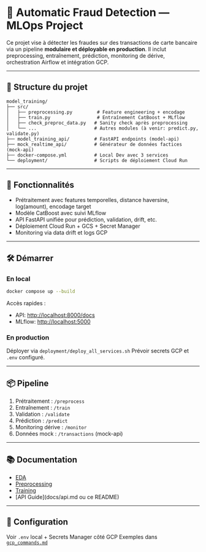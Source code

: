 # 🥷 Automatic Fraud Detection — MLOps Project

Ce projet vise à détecter les fraudes sur des transactions de carte bancaire via un pipeline **modulaire et déployable en production**. Il inclut preprocessing, entraînement, prédiction, monitoring de dérive, orchestration Airflow et intégration GCP.

---

## 📁 Structure du projet

```
model_training/
├── src/
│   ├── preprocessing.py         # Feature engineering + encodage
│   ├── train.py                 # Entraînement CatBoost + MLflow
│   ├── check_preproc_data.py   # Sanity check après preprocessing
│   └── ...                     # Autres modules (à venir: predict.py, validate.py)
├── model_training_api/         # FastAPI endpoints (model-api)
├── mock_realtime_api/          # Générateur de données factices (mock-api)
├── docker-compose.yml          # Local Dev avec 3 services
└── deployment/                 # Scripts de déploiement Cloud Run
```

---

## 🚀 Fonctionnalités

* Prétraitement avec features temporelles, distance haversine, log(amount), encodage target
* Modèle CatBoost avec suivi MLflow
* API FastAPI unifiée pour prédiction, validation, drift, etc.
* Déploiement Cloud Run + GCS + Secret Manager
* Monitoring via data drift et logs GCP

---

## 🛠️ Démarrer

### En local

```bash
docker compose up --build
```

Accès rapides :

* API: [http://localhost:8000/docs](http://localhost:8000/docs)
* MLflow: [http://localhost:5000](http://localhost:5000)

### En production

Déployer via `deployment/deploy_all_services.sh`
Prévoir secrets GCP et `.env` configuré.

---

## 📦 Pipeline

1. Prétraitement : `/preprocess`
2. Entraînement : `/train`
3. Validation : `/validate`
4. Prédiction : `/predict`
5. Monitoring dérive : `/monitor`
6. Données mock : `/transactions` (mock-api)

---

## 📚 Documentation

* [EDA](docs/eda.md)
* [Preprocessing](docs/preprocessing.md)
* [Training](docs/train.md)
* \[API Guide]\(docs/api.md ou ce README)

---

## 🔧 Configuration

Voir `.env` local + Secrets Manager côté GCP
Exemples dans [`gcp_commands.md`](docs/gcp_commands.md)